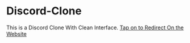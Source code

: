 # Discord-Clone
This is a Discord Clone With Clean Interface.
<a href="https://discord-clonee.vercel.app/">Tap on to Redirect On the Website<a>
